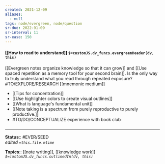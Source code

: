 ```yaml
---
created: 2021-12-09 
aliases:
  - null
tags: node/evergreen, node/question 
sr-due: 2022-01-09
sr-interval: 11
sr-ease: 150
---
```


#### [[How to read to understand]] `$=customJS.dv_funcs.evergreenHeader(dv, this)`

[[Evergreen notes organize knowledge so that it can grow]] and [[Use spaced repetition as a memory tool for your second brain]]. Is the only way to truly understand what you read through repeated exposure? #TO/EXPLORE/RESEARCH  [[mnemonic medium]]

- [[Tips for concentration]]
- [[Use highlighter colors to create visual outlines]] 
- [[What is language's fundamental unit]]
- [[Note taking is a spectrum from purely reproductive to purely productive.]]
- #TO/DO/CONCEPTUALIZE experience with book club

### <hr class="footnote"/>

**Status**:: #EVER/SEED  
*edited `=this.file.mtime`*

**Topics**::  [[note writing]], [[knowledge work]]
*`$=customJS.dv_funcs.outlinedIn(dv, this)`*
